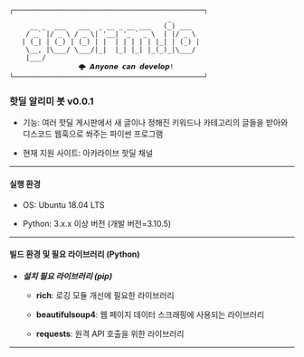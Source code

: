 ```
┌───────────────────────────────────────────────┐
                                       _       
     __ _  ___   ___  _ __ _ __ ___   (_) ___  
    / _` |/ _ \ / _ \| '__| '_ ` _ \  | |/ _ \ 
   | (_| | (_) | (_) | |  | | | | | |_| | (_) |
    \__, |\___/ \___/|_|  |_| |_| |_(_)_|\___/ 
    |___/                                      
			     🌩 𝘼𝙣𝙮𝙤𝙣𝙚 𝙘𝙖𝙣 𝙙𝙚𝙫𝙚𝙡𝙤𝙥!
└───────────────────────────────────────────────┘
```

### 핫딜 알리미 봇 v0.0.1

- 기능: 여러 핫딜 게시판에서 새 글이나 정해진 키워드나 카테고리의 글들을 받아와 디스코드 웹훅으로 쏴주는 파이썬 프로그램

- 현재 지원 사이트: 아카라이브 핫딜 채널

---

#### 실행 환경

- OS: Ubuntu 18.04 LTS

- Python: 3.x.x 이상 버전 (개발 버전=3.10.5)

---

#### 빌드 환경 및 필요 라이브러리 (Python)

- ***설치 필요 라이브러리 (pip)***
  - **rich**: 로깅 모듈 개선에 필요한 라이브러리

  - **beautifulsoup4**: 웹 페이지 데이터 스크래핑에 사용되는 라이브러리

  - **requests**: 원격 API 호출을 위한 라이브러리

---